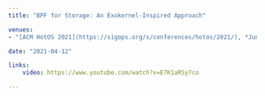 ```yaml
---
title: "BPF for Storage: An Exokernel-Inspired Approach"

venues:
- "[ACM HotOS 2021](https://sigops.org/s/conferences/hotos/2021/), *June 2021*"

date: "2021-04-12"

links:
    video: https://www.youtube.com/watch?v=E7K1aRSy7co

---
```

